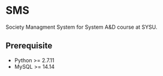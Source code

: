 # SMS

Society Managment System for System A&amp;D course at SYSU.

## Prerequisite

- Python >= 2.7.11
- MySQL >= 14.14
